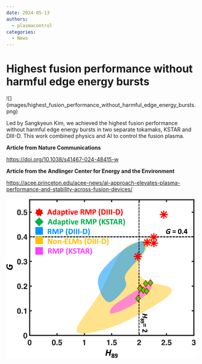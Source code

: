 ```yaml
---
date: 2024-05-13
authors:
  - plasmacontrol
categories:
  - News
---
```


# Highest fusion performance without harmful edge energy bursts

<div class="post-title-image" markdown="span">
![](images/highest_fusion_performance_without_harmful_edge_energy_bursts.png)
</div>

Led by Sangkyeun Kim, we achieved the highest fusion performance without harmful edge energy bursts in two separate tokamaks, KSTAR and DIII-D. This work combined physics and AI to control the fusion plasma.

<!-- more --> 

**Article from Nature Communications**

<https://doi.org/10.1038/s41467-024-48415-w>

**Article from the Andlinger Center for Energy and the Environment**

<https://acee.princeton.edu/acee-news/ai-approach-elevates-plasma-performance-and-stability-across-fusion-devices/>

![](images/highest_fusion_performance_without_harmful_edge_energy_bursts_2.png)